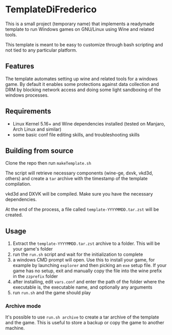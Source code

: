 # TemplateDiFrederico

This is a small project (temporary name) that implements a readymade template to run
Windows games on GNU/Linux using Wine and related tools.

This template is meant to be easy to customize through bash scripting and not tied
to any particular platform.

## Features

The template automates setting up wine and related tools for a windows game. By default it enables some
protections against data collection and DRM by blocking network access and doing some
light sandboxing of the windows processes.

## Requirements

- Linux Kernel 5.16+ and Wine dependencies installed (tested on Manjaro, Arch Linux and similar)
- some basic conf file editing skills, and troubleshooting skills

## Building from source

Clone the repo then run `makeTemplate.sh`

The script will retrieve necessary components (wine-ge, dxvk, vkd3d, others) and
create a `tar` archive with the timestamp of the template compilation.

vkd3d and DXVK will be compiled. Make sure you have the necessary dependencies.

At the end of the process, a file called `template-YYYYMMDD.tar.zst` will be created.

## Usage

1. Extract the `template-YYYYMMDD.tar.zst` archive to a folder. This will be your game's folder
2. run the `run.sh` script and wait for the initialization to complete
3. a windows CMD prompt will open. Use this to install your game, for example by launching `explorer` and then picking an `exe` setup file. If your game has no setup, exit and manually copy the file into the wine prefix in the `zzprefix` folder
4. after installing, edit `vars.conf` and enter the path of the folder where the executable is, the executable name, and optionally any arguments
5. run `run.sh` and the game should play

### Archive mode

It's possible to use `run.sh archive` to create a tar archive of the template and the game.
This is useful to store a backup or copy the game to another machine.


